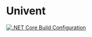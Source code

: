 # Univent
[![.NET Core Build Configuration](https://github.com/LukeX19/univent-be/actions/workflows/dotnet-build-config.yml/badge.svg)](https://github.com/LukeX19/univent-be/actions/workflows/dotnet-build-config.yml)
